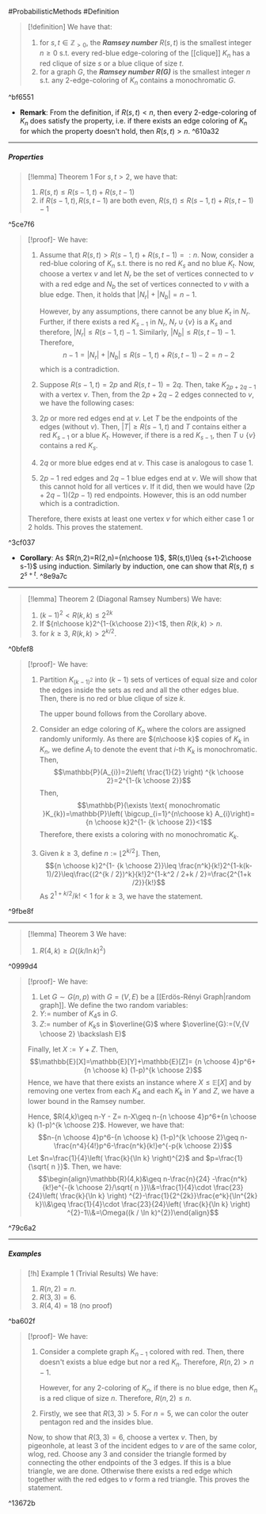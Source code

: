 #ProbabilisticMethods #Definition 

> [!definition]
> We have that: 
> 1. for $s,t\in \mathbb{Z}_{>0}$, the ***Ramsey number*** $R(s,t)$ is the smallest integer $n\geq 0$ s.t. every red-blue edge-coloring of the [[clique]] $K_{n}$ has a red clique of size $s$ or a blue clique of size $t$.
> 2. for a graph $G$, the ***Ramsey number $R(G)$*** is the smallest integer $n$ s.t. any 2-edge-coloring of $K_{n}$ contains a monochromatic $G$. 

^bf6551

- **Remark**: From the definition, if $R(s,t)<n$, then every 2-edge-coloring of $K_{n}$ does satisfy the property, i.e. if there exists an edge coloring of $K_{n}$ for which the property doesn't hold, then $R(s,t)>n$.  ^610a32
---
##### Properties
> [!lemma] Theorem 1
> For $s,t>2$, we have that:
> 1. $R(s,t)\leq R(s-1,t)+R(s,t-1)$
> 2. if $R(s-1,t),R(s,t-1)$ are both even, $R(s,t)\leq R(s-1,t)+R(s,t-1)-1$

^5ce7f6

> [!proof]-
> We have:
> 1. Assume that $R(s,t)>R(s-1,t)+R(s,t-1)=:n$. Now, consider a red-blue coloring of $K_{n}$ s.t. there is no red $K_{s}$ and no blue $K_{t}$. Now, choose a vertex $v$ and let $N_{r}$ be the set of vertices connected to $v$ with a red edge and $N_{b}$ the set of vertices connected to $v$ with a blue edge. Then, it holds that $\left| N_{r} \right|+\left| N_{b} \right|=n-1$. 
>    
>    However, by any assumptions, there cannot be any blue $K_{t}$ in $N_{r}$. Further, if there exists a red $K_{s-1}$ in $N_{r}$, $N_{r}\cup \{ v \}$ is a $K_{s}$ and therefore, $\left| N_{r} \right|\leq R(s-1,t)-1$. Similarly, $\left| N_{b} \right|\leq R(s,t-1)-1$. Therefore, $$n-1=\left| N_{r} \right| +\left| N_{b} \right| \leq R(s-1,t)+R(s,t-1)-2=n-2$$which is a contradiction.
> 2. Suppose $R(s-1,t)=2p$ and $R(s,t-1)=2q$. Then, take $K_{2p+2q-1}$ with a vertex $v$. Then, from the $2p+2q-2$ edges connected to $v$, we have the following cases:
> 	1. $2p$ or more red edges end at $v$. Let $T$ be the endpoints of the edges (without $v$). Then, $\left| T \right|\geq R(s-1,t)$ and $T$ contains either a red $K_{s-1}$ or a blue $K_{t}$. However, if there is a red $K_{s-1}$, then $T\cup \{ v \}$ contains a red $K_{s}$. 
> 	2. $2q$ or more blue edges end at $v$. This case is analogous to case 1.
> 	3. $2p-1$ red edges and $2q-1$ blue edges end at $v$. We will show that this cannot hold for all vertices $v$. If it did, then we would have $(2p+2q-1)(2p-1)$ red endpoints. However, this is an odd number which is a contradiction. 
> 	   
> 	Therefore, there exists at least one vertex $v$ for which either case 1 or 2 holds. This proves the statement.

^3cf037

- **Corollary**: As $R(n,2)=R(2,n)={n\choose 1}$, $R(s,t)\leq {s+t-2\choose s-1}$ using induction. Similarly by induction, one can show that $R(s,t)\leq 2^{s+t}$. ^8e9a7c

---
> [!lemma] Theorem 2 (Diagonal Ramsey Numbers)
> We have:
> 1. $(k-1)^{2}< R(k,k)\leq 2^{2k}$
> 2. If ${n\choose k}2^{1-{k\choose 2}}<1$, then $R(k,k)>n$.
> 3. for $k\geq 3$, $R(k,k)> 2^{k / 2}$.

^0bfef8

> [!proof]-
> We have:
> 1. Partition $K_{(k-1)^{2}}$ into $(k-1)$ sets of vertices of equal size and color the edges inside the sets as red and all the other edges blue. Then, there is no red or blue clique of size $k$. 
>    
>    The upper bound follows from the Corollary above.
> 2. Consider an edge coloring of $K_{n}$ where the colors are assigned randomly uniformly. As there are ${n\choose k}$ copies of $K_{k}$ in $K_{n}$, we define $A_{i}$ to denote the event that $i$-th $K_{k}$ is monochromatic. Then, $$\mathbb{P}(A_{i})=2\left( \frac{1}{2} \right) ^{k \choose 2}=2^{1-{k \choose 2}}$$Then, $$\mathbb{P}(\exists \text{ monochromatic }K_{k})=\mathbb{P}\left( \bigcup_{i=1}^{n\choose k} A_{i}\right)={n \choose k}2^{1- {k \choose 2}}<1$$Therefore, there exists a coloring with no monochromatic $K_{k}$. 
> 3. Given $k\geq 3$, define $n:= \left\lfloor 2^{ k /2}\right\rfloor$. Then, $${n \choose k}2^{1- {k \choose 2}}\leq \frac{n^k}{k!}2^{1-k(k-1)/2}\leq\frac{(2^{k / 2})^k}{k!}2^{1-k^2 / 2+k / 2}=\frac{2^{1+k /2}}{k!}$$As $2^{1+k / 2} / k!<1$ for $k\geq 3$, we have the statement.

^9fbe8f

---
> [!lemma] Theorem 3 
> We have:
> 1. $R(4,k)\geq \Omega((k / \ln k)^{2})$

^0999d4

> [!proof]-
> We have:
> 1. Let $G\sim G(n,p)$ with $G=(V,E)$ be a [[Erdös-Rényi Graph|random graph]]. We define the two random variables:
> 	1. $Y:=$ number of $K_{4}$s in $G$.
> 	2. $Z:=$ number of $K_{k}$s in $\overline{G}$ where $\overline{G}:=(V,{V \choose 2} \backslash E)$
> 	
> 	Finally, let $X:=Y+Z$. Then, $$\mathbb{E}[X]=\mathbb{E}[Y]+\mathbb{E}[Z]= {n \choose 4}p^6+{n \choose k} (1-p)^{k \choose 2}$$Hence, we have that there exists an instance where $X\leq \mathbb{E}[X]$ and by removing one vertex from each $K_{4}$ and each $K_{k}$ in $Y$ and $Z$, we have a lower bound in the Ramsey number. 
> 	
> 	Hence, $R(4,k)\geq n-Y - Z= n-X\geq n-{n \choose 4}p^6+{n \choose k} (1-p)^{k \choose 2}$. However, we have that: $$n-{n \choose 4}p^6-{n \choose k} (1-p)^{k \choose 2}\geq n-\frac{n^4}{4!}p^6-\frac{n^k}{k!}e^{-p{k \choose 2}}$$Let $n=\frac{1}{4}\left( \frac{k}{\ln k} \right)^{2}$ and $p=\frac{1}{\sqrt{ n }}$. Then, we have: $$\begin{align}\mathbb{R}(4,k)&\geq n-\frac{n}{24} -\frac{n^k}{k!}e^{-{k \choose 2}/\sqrt{ n }}\\&=\frac{1}{4}\cdot \frac{23}{24}\left( \frac{k}{\ln k} \right) ^{2}-\frac{1}{2^{2k}}\frac{e^k}{\ln^{2k} k}\\&\geq \frac{1}{4}\cdot \frac{23}{24}\left( \frac{k}{\ln k} \right) ^{2}-1\\&=\Omega((k / \ln k)^{2})\end{align}$$
> 

^79c6a2

---
##### Examples
> [!h] Example 1 (Trivial Results)
> We have:
> 1. $R(n,2)=n$. 
> 2. $R(3,3)=6$.
> 3. $R(4,4)=18$ (no proof)

^ba602f

> [!proof]-
> We have:
> 1. Consider a complete graph $K_{n-1}$ colored with red. Then, there doesn't exists a blue edge but nor a red $K_{n}$. Therefore, $R(n,2)>n-1$.
>    
>     However, for any 2-coloring of $K_{n}$, if there is no blue edge, then $K_{n}$ is a red clique of size $n$. Therefore, $R(n,2)\leq n$. 
> 2. Firstly, we see that $R(3,3)>5$. For $n=5$, we can color the outer pentagon red and the insides blue. 
> 
> 	Now, to show that $R(3,3)=6$, choose a vertex $v$. Then, by pigeonhole, at least 3 of the incident edges to $v$ are of the same color, wlog, red. Choose any 3 and consider the triangle formed by connecting the other endpoints of the 3 edges. If this is a blue triangle, we are done. Otherwise there exists a red edge which together with the red edges to $v$ form a red triangle. This proves the statement.

^13672b

